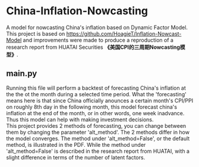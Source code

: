# China-Inflation-Nowcasting
A model for nowcasting China's inflation based on Dynamic Factor Model.  
This project is based on <https://github.com/HoagieT/Inflation-Nowcast-Model> and improvements were made to produce a reproduction of a research report from HUATAI Securities **《美国CPI的三周期Nowcasting模型》**.  
## main.py
Running this file will perform a backtest of forecasting China's inflation at the the ot the month during a selected time period. What the 'forecasting' means here is that since China officially anounces a certain month's CPI/PPI on roughly 8th day in the following month, this model forecast china's inflation at the end of the month, or in other words, one week inadvance. Thus this model can help with making investment decisions.  
This project provides 2 methods of forecasting, you can change between them by changing the parameter 'alt_method'. The 2 methods differ in how the model converges. The method under 'alt_method=False', or the default method, is illustrated in the PDF. While the method under 'alt_method=False' is described in the research report from HUATAI, with a slight difference in terms of the number of latent factors. 
